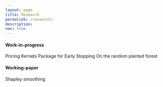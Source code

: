 ```yaml
---
layout: page
title: Research
permalink: /research/
description: 
nav: true
---
```


#### **Work-in-progress**

Pricing Kernels
Package for Early Stopping
On the random planted forest

#### **Working-paper**

Shapley smoothing